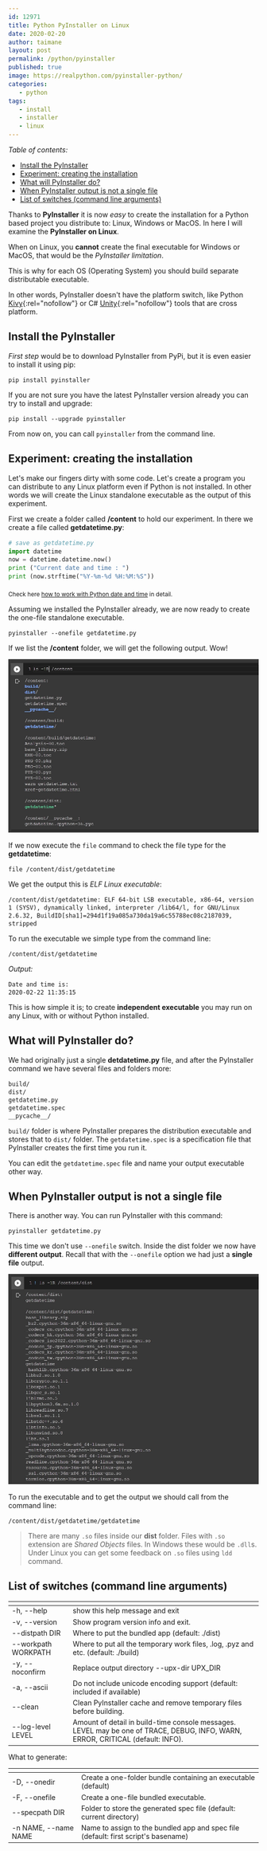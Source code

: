 ```yaml
---
id: 12971
title: Python PyInstaller on Linux
date: 2020-02-20
author: taimane
layout: post
permalink: /python/pyinstaller
published: true
image: https://realpython.com/pyinstaller-python/
categories: 
   - python
tags:
   - install
   - installer
   - linux
---
```

_Table of contents:_
- [Install the PyInstaller](#install-the-pyinstaller)
- [Experiment: creating the installation](#experiment-creating-the-installation)
- [What will PyInstaller do?](#what-will-pyinstaller-do)
- [When PyInstaller output is not a single file](#when-pyinstaller-output-is-not-a-single-file)
- [List of switches (command line arguments)](#list-of-switches-command-line-arguments)

Thanks to **PyInstaller** it is now _easy_ to create the installation for a Python based project you distribute to: Linux, Windows or MacOS. In here I will examine the **PyInstaller on Linux**.

When on Linux, you **cannot** create the final executable for Windows or MacOS, that would be the _PyInstaller limitation_.

This is why for each OS (Operating System) you should build separate distributable executable.

In other words, PyInstaller doesn't have the platform switch, like Python [Kivy](https://kivy.org/){:rel="nofollow"} or C# [Unity](https://unity.com/){:rel="nofollow"} tools that are cross platform.

## Install the PyInstaller

_First step_ would be to download PyInstaller from PyPi, but it is even easier to install it using pip:
```
pip install pyinstaller
```

If you are not sure you have the latest PyInstaller version already you can try to install and upgrade:
```
pip install --upgrade pyinstaller
```
From now on, you can call `pyinstaller` from the command line.

## Experiment: creating the installation

Let's make our fingers dirty with some code. Let's create a program you can distribute to any Linux platform even if Python is not installed. In other words we will create the Linux standalone executable as the output of this experiment.

First we create a folder called **/content** to hold our experiment. In there we create a file called **getdatetime.py**:

```python
# save as getdatetime.py
import datetime
now = datetime.datetime.now()
print ("Current date and time : ")
print (now.strftime("%Y-%m-%d %H:%M:%S"))
```

<sub>Check here [how to work with Python date and time](https://programming-review.com/python/datetime) in detail.</sub>

Assuming we installed the PyInstaller already, we are now ready to create the one-file standalone executable.

```
pyinstaller --onefile getdatetime.py
```

If we list the **/content** folder, we will get the following output. Wow!

![list of files](/wp-content/uploads/2020/02/pyinstaller1.jpg)

If we now execute the `file` command to check the file type for the **getdatetime**:

```
file /content/dist/getdatetime
```

We get the output this is _ELF Linux executable_:
```
/content/dist/getdatetime: ELF 64-bit LSB executable, x86-64, version 1 (SYSV), dynamically linked, interpreter /lib64/l, for GNU/Linux 2.6.32, BuildID[sha1]=294d1f19a085a730da19a6c55788ec08c2187039, stripped
```

To run the executable we simple type from the command line:
```
/content/dist/getdatetime
```

_Output:_
```
Date and time is: 
2020-02-22 11:35:15
```

This is how simple it is; to create **independent executable** you may run on any Linux, with or without Python installed.

## What will PyInstaller do?

We had originally just a single **detdatetime.py** file, and after the PyInstaller command we have several files and folders more:

```
build/ 
dist/
getdatetime.py
getdatetime.spec
__pycache__/
```

`build/` folder is where PyInstaller prepares the distribution executable and stores that to `dist/` folder. The `getdatetime.spec` is a specification file that PyInstaller creates the first time you run it.

You can edit the `getdatetime.spec` file and name your output executable other way.

## When PyInstaller output is not a single file

There is another way. You can run PyInstaller with this command:
```
pyinstaller getdatetime.py
```
This time we don't use `--onefile` switch. Inside the dist folder we now have **different output**. Recall that with the `--onefile` option we had just a **single file** output.

![list of files](/wp-content/uploads/2020/02/pyinstaller2.jpg)

To run the executable and to get the output we should call from the command line:
```
/content/dist/getdatetime/getdatetime
```

> There are many `.so` files inside our **dist** folder. Files with `.so` extension are _Shared Objects_ files. In Windows these would be `.dll`s. Under Linux you can get some feedback on `.so` files using `ldd` command.


## List of switches (command line arguments)

[]() | []() 
---------|----------
 -h, --help           |  show this help message and exit
-v, --version         |Show program version info and exit.
--distpath DIR        |Where to put the bundled app (default: ./dist)
--workpath WORKPATH   |Where to put all the temporary work files, .log, .pyz and etc. (default: ./build)
-y, --noconfirm       |Replace output directory --upx-dir UPX_DIR     |Path to UPX utility (default: search the execution path)
-a, --ascii           |Do not include unicode encoding support (default: included if available)
--clean               |Clean PyInstaller cache and remove temporary files before building.
--log-level LEVEL     |Amount of detail in build-time console messages. LEVEL may be one of TRACE, DEBUG, INFO, WARN, ERROR, CRITICAL (default: INFO).

What to generate:

[]() | []() 
---------|----------
-D, --onedir          |Create a one-folder bundle containing an executable (default)
-F, --onefile         |Create a one-file bundled executable.
--specpath DIR        |Folder to store the generated spec file (default: current directory)
-n NAME, --name NAME  |Name to assign to the bundled app and spec file (default: first script's basename)


<!-- https://github.com/pyinstaller/pyinstaller/wiki/Supported-Packages -->